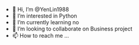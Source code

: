 - 👋 Hi, I’m @YenLin1988
- 👀 I’m interested in Python
- 🌱 I’m currently learning no  
- 💞️ I’m looking to collaborate on Business project
- 📫 How to reach me ...

<!---
YenLin1988/YenLin1988 is a ✨ special ✨ repository because its `README.md` (this file) appears on your GitHub profile.
You can click the Preview link to take a look at your changes.
--->
